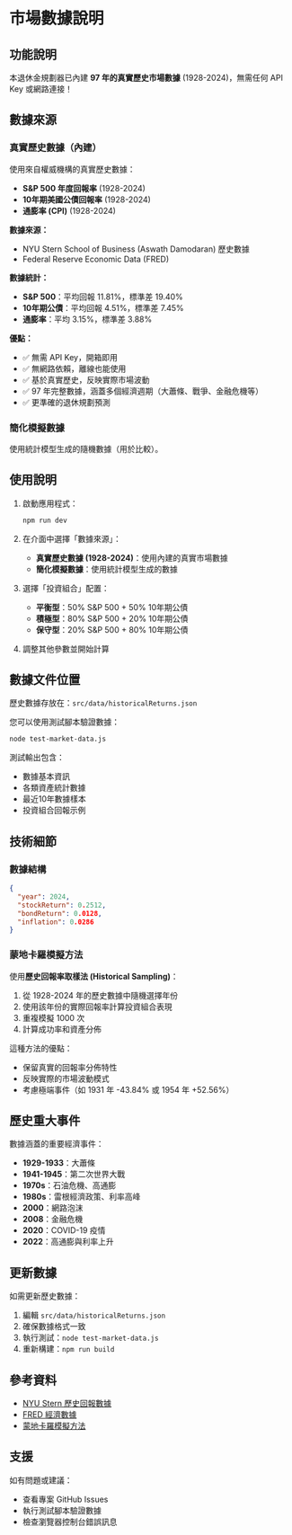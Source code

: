 # 市場數據說明

## 功能說明

本退休金規劃器已內建 **97 年的真實歷史市場數據** (1928-2024)，無需任何 API Key 或網路連接！

## 數據來源

### 真實歷史數據（內建）

使用來自權威機構的真實歷史數據：
- **S&P 500 年度回報率** (1928-2024)
- **10年期美國公債回報率** (1928-2024)
- **通膨率 (CPI)** (1928-2024)

**數據來源：**
- NYU Stern School of Business (Aswath Damodaran) 歷史數據
- Federal Reserve Economic Data (FRED)

**數據統計：**
- **S&P 500**：平均回報 11.81%，標準差 19.40%
- **10年期公債**：平均回報 4.51%，標準差 7.45%
- **通膨率**：平均 3.15%，標準差 3.88%

**優點：**
- ✅ 無需 API Key，開箱即用
- ✅ 無網路依賴，離線也能使用
- ✅ 基於真實歷史，反映實際市場波動
- ✅ 97 年完整數據，涵蓋多個經濟週期（大蕭條、戰爭、金融危機等）
- ✅ 更準確的退休規劃預測

### 簡化模擬數據
使用統計模型生成的隨機數據（用於比較）。

## 使用說明

1. 啟動應用程式：
   ```bash
   npm run dev
   ```

2. 在介面中選擇「數據來源」：
   - **真實歷史數據 (1928-2024)**：使用內建的真實市場數據
   - **簡化模擬數據**：使用統計模型生成的數據

3. 選擇「投資組合」配置：
   - **平衡型**：50% S&P 500 + 50% 10年期公債
   - **積極型**：80% S&P 500 + 20% 10年期公債
   - **保守型**：20% S&P 500 + 80% 10年期公債

4. 調整其他參數並開始計算

## 數據文件位置

歷史數據存放在：`src/data/historicalReturns.json`

您可以使用測試腳本驗證數據：
```bash
node test-market-data.js
```

測試輸出包含：
- 數據基本資訊
- 各類資產統計數據
- 最近10年數據樣本
- 投資組合回報示例

## 技術細節

### 數據結構
```json
{
  "year": 2024,
  "stockReturn": 0.2512,
  "bondReturn": 0.0128,
  "inflation": 0.0286
}
```

### 蒙地卡羅模擬方法

使用**歷史回報率取樣法 (Historical Sampling)**：
1. 從 1928-2024 年的歷史數據中隨機選擇年份
2. 使用該年份的實際回報率計算投資組合表現
3. 重複模擬 1000 次
4. 計算成功率和資產分佈

這種方法的優點：
- 保留真實的回報率分佈特性
- 反映實際的市場波動模式
- 考慮極端事件（如 1931 年 -43.84% 或 1954 年 +52.56%）

## 歷史重大事件

數據涵蓋的重要經濟事件：
- **1929-1933**：大蕭條
- **1941-1945**：第二次世界大戰
- **1970s**：石油危機、高通膨
- **1980s**：雷根經濟政策、利率高峰
- **2000**：網路泡沫
- **2008**：金融危機
- **2020**：COVID-19 疫情
- **2022**：高通膨與利率上升

## 更新數據

如需更新歷史數據：
1. 編輯 `src/data/historicalReturns.json`
2. 確保數據格式一致
3. 執行測試：`node test-market-data.js`
4. 重新構建：`npm run build`

## 參考資料

- [NYU Stern 歷史回報數據](https://pages.stern.nyu.edu/~adamodar/New_Home_Page/datafile/histretSP.html)
- [FRED 經濟數據](https://fred.stlouisfed.org/)
- [蒙地卡羅模擬方法](https://en.wikipedia.org/wiki/Monte_Carlo_method)

## 支援

如有問題或建議：
- 查看專案 GitHub Issues
- 執行測試腳本驗證數據
- 檢查瀏覽器控制台錯誤訊息
